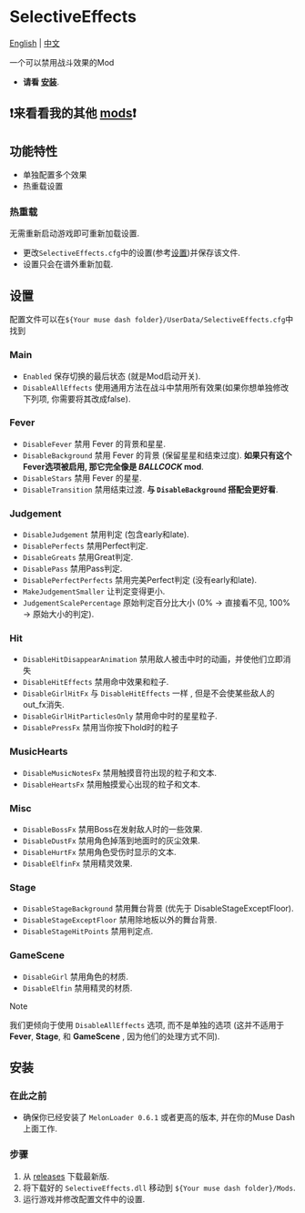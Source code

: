 # SelectiveEffects

[English](README.md) | [中文](README_zh.md)

一个可以禁用战斗效果的Mod

* **请看 [安装](#安装)**.

## ❗来看看我的其他 [mods](https://github.com/Asgragrt/AsgraMDMods/blob/main/README.md)❗

## 功能特性

* 单独配置多个效果
* 热重载设置

### 热重载

无需重新启动游戏即可重新加载设置.

* 更改`SelectiveEffects.cfg`中的设置(参考[设置](#设置))并保存该文件.
* 设置只会在谱外重新加载.

## 设置

配置文件可以在`${Your muse dash folder}/UserData/SelectiveEffects.cfg`中找到


### Main

* `Enabled` 保存切换的最后状态 (就是Mod启动开关).
* `DisableAllEffects` 使用通用方法在战斗中禁用所有效果(如果你想单独修改下列项, 你需要将其改成false).

### Fever

* `DisableFever` 禁用 Fever 的背景和星星.
* `DisableBackground` 禁用 Fever 的背景 (保留星星和结束过度). **如果只有这个Fever选项被启用, 那它完全像是 _BALLCOCK_ mod**.
* `DisableStars` 禁用 Fever 的星星.
* `DisableTransition` 禁用结束过渡. **与 `DisableBackground` 搭配会更好看**.

### Judgement

* `DisableJudgement` 禁用判定 (包含early和late).
* `DisablePerfects` 禁用Perfect判定.
* `DisableGreats` 禁用Great判定.
* `DisablePass` 禁用Pass判定.
* `DisablePerfectPerfects` 禁用完美Perfect判定 (没有early和late).
* `MakeJudgementSmaller` 让判定变得更小.
* `JudgementScalePercentage` 原始判定百分比大小 (0% &rarr; 直接看不见, 100% &rarr; 原始大小的判定).

### Hit

* `DisableHitDisappearAnimation` 禁用敌人被击中时的动画，并使他们立即消失
* `DisableHitEffects` 禁用命中效果和粒子.
* `DisableGirlHitFx` 与 `DisableHitEffects` 一样 , 但是不会使某些敌人的out_fx消失.
* `DisableGirlHitParticlesOnly` 禁用命中时的星星粒子.
* `DisablePressFx` 禁用当你按下hold时的粒子

### MusicHearts

* `DisableMusicNotesFx` 禁用触摸音符出现的粒子和文本.
* `DisableHeartsFx` 禁用触摸爱心出现的粒子和文本.

### Misc

* `DisableBossFx` 禁用Boss在发射敌人时的一些效果.
* `DisableDustFx` 禁用角色掉落到地面时的灰尘效果.
* `DisableHurtFx` 禁用角色受伤时显示的文本.
* `DisableElfinFx` 禁用精灵效果.

### Stage

* `DisableStageBackground` 禁用舞台背景 (优先于 DisableStageExceptFloor).
* `DisableStageExceptFloor` 禁用除地板以外的舞台背景.
* `DisableStageHitPoints` 禁用判定点.

### GameScene

* `DisableGirl` 禁用角色的材质.
* `DisableElfin` 禁用精灵的材质.

> [!NOTE]
> 我们更倾向于使用 `DisableAllEffects` 选项, 而不是单独的选项 (这并不适用于**Fever**, **Stage**, 和 **GameScene** , 因为他们的处理方式不同).

## 安装

### 在此之前

* 确保你已经安装了 `MelonLoader 0.6.1` 或者更高的版本, 并在你的Muse Dash上面工作.

### 步骤

1. 从 [releases](https://github.com/MDMods/SelectiveEffects/releases/latest) 下载最新版.
2. 将下载好的 `SelectiveEffects.dll` 移动到 `${Your muse dash folder}/Mods`.
3. 运行游戏并修改配置文件中的设置.

